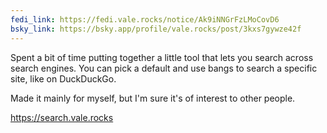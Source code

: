 ```yaml
---
fedi_link: https://fedi.vale.rocks/notice/Ak9iNNGrFzLMoCovD6
bsky_link: https://bsky.app/profile/vale.rocks/post/3kxs7gywze42f
---
```


Spent a bit of time putting together a little tool that lets you search across search engines. You can pick a default and use bangs to search a specific site, like on DuckDuckGo.

Made it mainly for myself, but I'm sure it's of interest to other people.

<https://search.vale.rocks>
